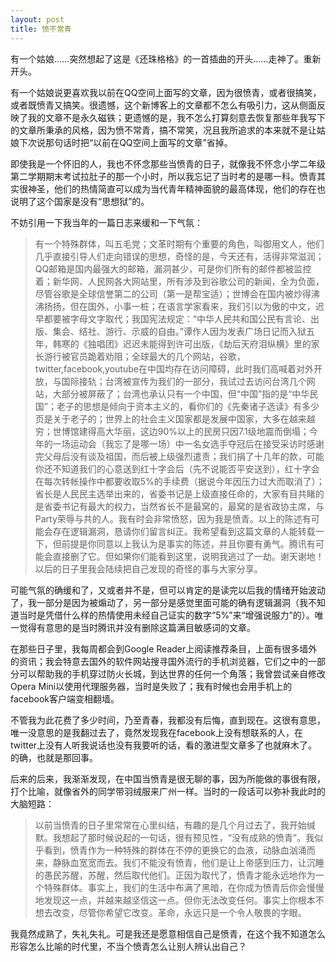 ```yaml
---
layout: post
title: 愤不常青
---
```


有一个姑娘……突然想起了这是《还珠格格》的一首插曲的开头……走神了。重新开头。

有一个姑娘说更喜欢我以前在QQ空间上面写的文章，因为很愤青，或者很搞笑，或者既愤青又搞笑。很遗憾，这个新博客上的文章都不怎么有吸引力，这从侧面反映了我的文章不是永久磁铁；更遗憾的是，我不怎么打算刻意去恢复那些年我写下的文章所秉承的风格，因为愤不常青，搞不常笑，况且我所追求的本来就不是让姑娘下次说那句话时把“以前在QQ空间上面写的文章”省掉。

即使我是一个怀旧的人，我也不怀念那些当愤青的日子，就像我不怀念小学二年级第二学期期末考试拉肚子的那一个小时，所以我忘记了当时考的是哪一科。愤青其实很神圣，他们的热情简直可以成为当代青年精神面貌的最高体现，他们的存在也说明了这个国家是没有“思想狱”的。

不妨引用一下我当年的一篇日志来缓和一下气氛：

> 有一个特殊群体，叫五毛党；文革时期有个重要的角色，叫御用文人，他们几乎直接引导人们走向错误的思想，奇怪的是，今天还有，活得非常滋润；QQ邮箱是国内最强大的邮箱，漏洞甚少，可是你们所有的邮件都被监控着；新华网、人民网各大网站里，所有涉及到谷歌公司的新闻，全为负面，尽管谷歌是全球信誉第二的公司（第一是帮宝适）；世博会在国内被炒得沸沸扬扬，但在国外，小事一桩；在语言学家看来，我们引以为傲的中文，迟早都要被字母文字取代；我国宪法规定：“中华人民共和国公民有言论、出版、集会、结社、游行、示威的自由。”谭作人因为发表广场日记而入狱五年，韩寒的《独唱团》迟迟未能得到许可出版，《劫后天府泪纵横》里的家长游行被官员跪着劝阻；全球最大的几个网站，谷歌，twitter,facebook,youtube在中国均存在访问障碍，此时我们高喊着对外开放，与国际接轨；台湾被宣传为我们的一部分，我试过去访问台湾几个网站，大部分被屏蔽了；台湾也承认只有一个中国，但“中国”指的是“中华民国”；老子的思想是倾向于资本主义的，看你们的《先秦诸子选读》有多少页是关于老子的；世界上的社会主义国家都是发展中国家，大多在越来越穷；世博馆建得高大华丽，这边90%以上的民房只因7.1级地震而倒塌；今年的一场运动会（我忘了是哪一场）中一名女选手夺冠后在接受采访时感谢完父母后没有谈及祖国，而后被上级强烈遣责；我们捐了十几年的款，可能你还不知道我们的心意送到红十字会后（先不说能否平安送到），红十字会在每次转帐操作中都要收取5%的手续费（据说今年因压力过大而取消了）；省长是人民民主选举出来的，省委书记是上级直接任命的，大家有目共睹的是省委书记有最大的权力，当然省长不是最窝的，最窝的是省政协主席，与Party荣辱与共的人。我有时会非常愤怒，因为我是愤青。以上的陈述有可能会存在逻辑漏洞，恳请你们留言纠正。我希望看到这篇文章的人能转载一下，但前提是你同意以上我认为是事实的陈述，并且你要有勇气。腾讯有可能会直接删了它。但如果你们能看到这里，说明我逃过了一劫。谢天谢地！以后的日子里我会陆续把自己发现的奇怪的事与大家分享。

可能气氛的确缓和了，又或者并不是，但可以肯定的是读完以后我的情绪开始波动了，我一部分是因为被煽动了，另一部分是感觉里面可能的确有逻辑漏洞（我不知道当时是凭借什么样的热情使用未经自己证实的数字“5%”来“增强说服力”的）。唯一觉得有意思的是当时腾讯并没有删除这篇满目敏感词的文章。

在那些日子里，我每周都会到Google Reader上阅读推荐条目，上面有很多墙外的资讯；我会特意去国外的软件网站搜寻国外流行的手机浏览器，它们之中的一部分可以帮助我的手机穿过防火长城，到达世界的任何一个角落；我曾尝试亲自修改Opera Mini以使用代理服务器，当时是失败了；我有时候也会用手机上的facebook客户端变相翻墙。

不管我为此花费了多少时间，乃至青春，我都没有后悔，直到现在。这很有意思，唯一没意思的是我翻过去了，竟然发现我在facebook上没有想联系的人，在twitter上没有人听我说话也没有我要听的话，看的激进型文章多了也就麻木了。的确，也就是那回事。

后来的后来，我渐渐发现，在中国当愤青是很无聊的事，因为所能做的事很有限，打个比喻，就像省外的同学带羽绒服来广州一样。当时的一段话可以弥补我此时的大脑短路：

> 以前当愤青的日子里常常在心里纠结，有趣的是几个月过去了，我开始缄默。我想起了那时候说起的一句话，很有预见性，“没有成熟的愤青”。我似乎看到，愤青作为一种特殊的群体在不停的更换它的血液，动脉血汹涌而来，静脉血宽宽而去。我们不能没有愤青，他们是让上帝感到压力，让沉睡的愚民苏醒，苏醒，然后取代他们。正因为取代了，愤青才能永远地作为一个特殊群体。事实上，我们的生活中布满了黑暗，在你成为愤青后你会慢慢地发现这一点，并越来越坚信这一点。但你无法改变任何。事实上你根本不想去改变，尽管你希望它改变。革命，永远只是一个令人敬畏的字眼。

我竟然成熟了，失礼失礼。可是我还是愿意相信自己是愤青，在这个我不知道怎么形容怎么比喻的时代里，不当个愤青怎么让别人辨认出自己？